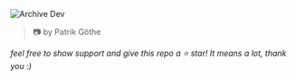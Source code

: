 ![Archive Dev](https://github.com/user-attachments/assets/ebfc6748-db37-4b36-9174-ebc1b059c6d3)
> 📷 by Patrik Göthe

_feel free to show support and give this repo a ⭐ star! It means a lot, thank you :)_
